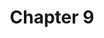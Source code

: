 ---
layout: chlist
title: Chapter 9
ch: nine
verbs: yes
conjverbs: yes
nouns: yes
pronouns: no
adjectives: yes
adverbs: yes
prepositions: yes
conjunctions: yes
interjections: no
composites: yes
prepphrases: yes
phrases: no
pdfchl: ch9
pdfpq: ch9practice
pdfpq2: ch9practice2
pronunciation: https://youtu.be/EiC1BVQPb9E?feature=shared
quizlet: https://quizlet.com/546754218/chapter-9-vocabulary-set-flash-cards/?x=1jqt
---